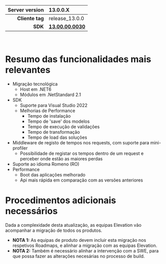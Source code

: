 | **Server version** | 13.0.0.X                                                                           |  
| ---:               | :---                                                                               |
| **Cliente tag**    | release_13.0.0                                                                     |
| **SDK**            | [**13.00.00.0030**](\\storage\BUILDS\TFS\framework\release-13.0\sdk\13.0.0.0030)   |

<br/>

# Resumo das funcionalidades mais relevantes

- Migração tecnológica
  - Host em .NET6
  - Módulos em .NetStandard 2.1
- SDK
  - Suporte para Visual Studio 2022
  - Melhorias de Performance
    - Tempo de instalação
    - Tempo de 'save' dos modelos
    - Tempo de execução de validações
    - Tempo de transformação
    - Tempo de load das soluções
- Middleware de registo de tempos nos requests, com suporte para mini-profiler
  - Possibilidade de registar os tempos dentro de um request e perceber onde estão as maiores perdas
- Suporte ao idioma Romeno (RO)
- Performance
  - Boot das aplicações melhorado
  - Api mais rápida em comparação com as versões anteriores

# Procedimentos adicionais necessários

Dada a complexidade desta atualização, as equipas Elevation vão acompanhar a migração de todos os produtos.

- **NOTA 1:** As equipas de produto devem incluir esta migração nos respetivos Roadmaps, e alinhar a migração com as equipas Elevation.
- **NOTA 2:** Também é necessário alinhar a intervenção com a SWE, para que possa fazer as alterações necesárias no processo de build.

